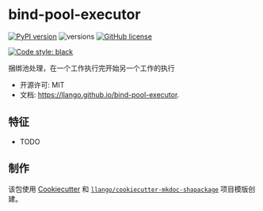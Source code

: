 # bind-pool-executor


[![PyPI version](https://badge.fury.io/py/bind-pool-executor.svg)](https://badge.fury.io/py/bind-pool-executor)
![versions](https://img.shields.io/pypi/pyversions/bind-pool-executor.svg)
[![GitHub license](https://img.shields.io/github/license/mgancita/bind-pool-executor.svg)](https://github.com/mgancita/bind-pool-executor/blob/main/LICENSE)


[![Code style: black](https://img.shields.io/badge/code%20style-black-000000.svg)](https://github.com/psf/black)


捆绑池处理，在一个工作执行完开始另一个工作的执行


- 开源许可: MIT
- 文档: https://llango.github.io/bind-pool-executor.


## 特征

* TODO

## 制作


该包使用 [Cookiecutter](https://github.com/audreyr/cookiecutter) 和 [`llango/cookiecutter-mkdoc-shapackage`](https://github.com/llango/cookiecutter-mkdoc-shapackage/) 项目模版创建。
